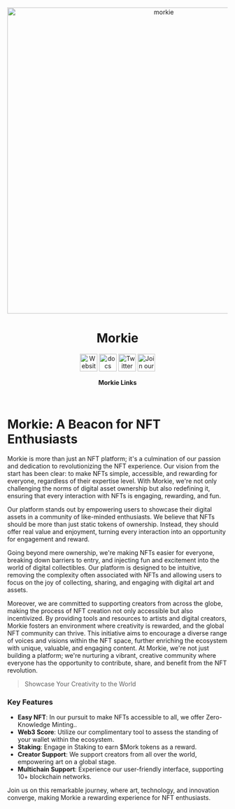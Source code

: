 <p align="center">
<br />
<a href="https://thirdweb.com"><img src="https://i.ibb.co/7KC9SBS/750x250-Transparent-Logo.png" width="700" alt="morkie"/></a>
<br />
</p>
<h1 align="center">Morkie</h1>
<p align="center">
<a href="https://yourwebsite.com"><img src="https://img.icons8.com/color/48/000000/domain.png" width="40" height="40" alt="Website"/></a>
<a href="https://yourdocs.com"><img alt="docs" src="https://img.icons8.com/color/48/000000/document.png" width="40" height="40"/></a>
<a href="https://twitter.com/yourprofile"><img alt="Twitter" src="https://img.icons8.com/color/48/000000/twitter.png" width="40" height="40"/></a>
<a href="https://discord.com/invite/yourserver"><img alt="Join our Discord!" src="https://img.icons8.com/color/48/000000/discord-logo.png" width="40" height="40"/></a>
</p>
<p align="center"><strong>Morkie Links</strong></p>
<br />





# Morkie: A Beacon for NFT Enthusiasts

Morkie is more than just an NFT platform; it's a culmination of our passion and dedication to revolutionizing the NFT experience. Our vision from the start has been clear: to make NFTs simple, accessible, and rewarding for everyone, regardless of their expertise level. With Morkie, we're not only challenging the norms of digital asset ownership but also redefining it, ensuring that every interaction with NFTs is engaging, rewarding, and fun.

Our platform stands out by empowering users to showcase their digital assets in a community of like-minded enthusiasts. We believe that NFTs should be more than just static tokens of ownership. Instead, they should offer real value and enjoyment, turning every interaction into an opportunity for engagement and reward.

Going beyond mere ownership, we're making NFTs easier for everyone, breaking down barriers to entry, and injecting fun and excitement into the world of digital collectibles. Our platform is designed to be intuitive, removing the complexity often associated with NFTs and allowing users to focus on the joy of collecting, sharing, and engaging with digital art and assets.

Moreover, we are committed to supporting creators from across the globe, making the process of NFT creation not only accessible but also incentivized. By providing tools and resources to artists and digital creators, Morkie fosters an environment where creativity is rewarded, and the global NFT community can thrive. This initiative aims to encourage a diverse range of voices and visions within the NFT space, further enriching the ecosystem with unique, valuable, and engaging content. At Morkie, we're not just building a platform; we're nurturing a vibrant, creative community where everyone has the opportunity to contribute, share, and benefit from the NFT revolution.
 
 > Showcase Your Creativity to the World

### Key Features

- **Easy NFT**: In our pursuit to make NFTs accessible to all, we offer Zero-Knowledge Minting..
- **Web3 Score**: Utilize our complimentary tool to assess the standing of your wallet within the ecosystem.
- **Staking**: Engage in Staking to earn $Mork tokens as a reward.
- **Creator Support**: We support creators from all over the world, empowering art on a global stage.
- **Multichain Support**: Experience our user-friendly interface, supporting 10+ blockchain networks.

Join us on this remarkable journey, where art, technology, and innovation converge, making Morkie a rewarding experience for NFT enthusiasts.
